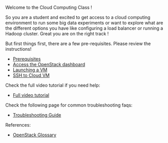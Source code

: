 Welcome to the Cloud Computing Class !

So you are a student and excited to get access  to a cloud computing environment to run some big data experiments or want to explore what are the different options you have like configuring a load balancer or running a Hadoop cluster. Great you are on the right track !

But first things first, there are a few pre-requisites. Please review the instructions!

* [Prerequisites](../openshift/Prerequisites.html)
* [Access the OpenStack dashboard](../openstack/Access-the-OpenStack-dashboard.html)
* [Launching a VM](Launching-a-VM-DEPRECATED.html)
* [SSH to Cloud VM](../openstack/SSH-to-Cloud-VM.html)

Check the full video tutorial if you need help:
* [Full video tutorial](https://www.youtube.com/watch?v=9_PbcPV_jEU)

Check the following page for common troubleshooting faqs:  
* [Troubleshooting Guide](../openstack/Troubleshooting-SSH-login.html)

References:
* [OpenStack Glossary](../openstack/OpenStack-Glossary.html)


